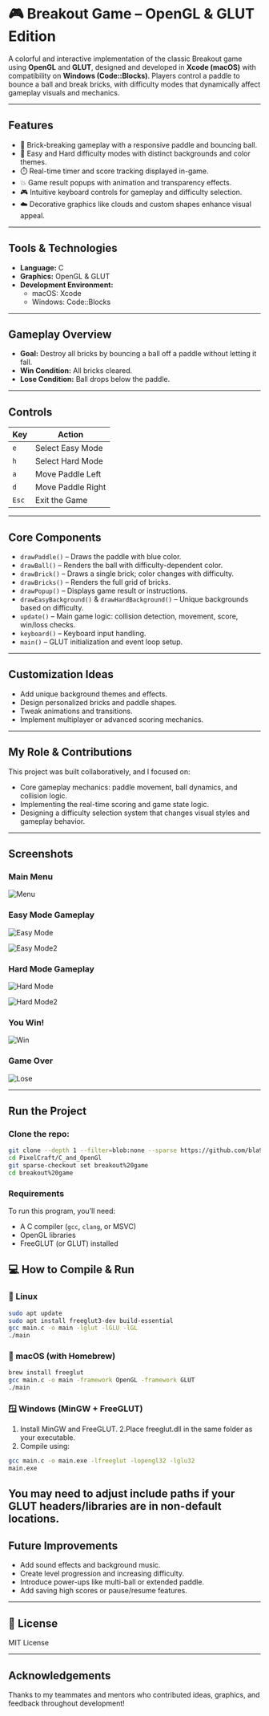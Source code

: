 # 🎮 Breakout Game – OpenGL & GLUT Edition

A colorful and interactive implementation of the classic Breakout game using **OpenGL** and **GLUT**, designed and developed in **Xcode (macOS)** with compatibility on **Windows (Code::Blocks)**. Players control a paddle to bounce a ball and break bricks, with difficulty modes that dynamically affect gameplay visuals and mechanics.

---

## Features

- 🧱 Brick-breaking gameplay with a responsive paddle and bouncing ball.
- 🎨 Easy and Hard difficulty modes with distinct backgrounds and color themes.
- ⏱️ Real-time timer and score tracking displayed in-game.
- 💥 Game result popups with animation and transparency effects.
- 🎮 Intuitive keyboard controls for gameplay and difficulty selection.
- ☁️ Decorative graphics like clouds and custom shapes enhance visual appeal.

---

## Tools & Technologies

- **Language:** C
- **Graphics:** OpenGL & GLUT
- **Development Environment:**
  - macOS: Xcode
  - Windows: Code::Blocks

---

## Gameplay Overview

- **Goal:** Destroy all bricks by bouncing a ball off a paddle without letting it fall.
- **Win Condition:** All bricks cleared.
- **Lose Condition:** Ball drops below the paddle.

---

## Controls

| Key | Action |
|-----|--------|
| `e` | Select Easy Mode |
| `h` | Select Hard Mode |
| `a` | Move Paddle Left |
| `d` | Move Paddle Right |
| `Esc` | Exit the Game |

---

## Core Components

- `drawPaddle()` – Draws the paddle with blue color.
- `drawBall()` – Renders the ball with difficulty-dependent color.
- `drawBrick()` – Draws a single brick; color changes with difficulty.
- `drawBricks()` – Renders the full grid of bricks.
- `drawPopup()` – Displays game result or instructions.
- `drawEasyBackground()` & `drawHardBackground()` – Unique backgrounds based on difficulty.
- `update()` – Main game logic: collision detection, movement, score, win/loss checks.
- `keyboard()` – Keyboard input handling.
- `main()` – GLUT initialization and event loop setup.

---

## Customization Ideas

- Add unique background themes and effects.
- Design personalized bricks and paddle shapes.
- Tweak animations and transitions.
- Implement multiplayer or advanced scoring mechanics.

---

## My Role & Contributions

This project was built collaboratively, and I focused on:
- Core gameplay mechanics: paddle movement, ball dynamics, and collision logic.
- Implementing the real-time scoring and game state logic.
- Designing a difficulty selection system that changes visual styles and gameplay behavior.

---

## Screenshots

### Main Menu
![Menu](Results/menu_screen.png)

### Easy Mode Gameplay
![Easy Mode](Results/gameplay_easy.png)

![Easy Mode2](Results/gameplay_easy2.png)

### Hard Mode Gameplay
![Hard Mode](Results/gameplay_hard.png)

![Hard Mode2](Results/gameplay_hard2.png)

### You Win!
![Win](Results/game_won.png)

### Game Over
![Lose](Results/game_lost.png)

---

## Run the Project

### Clone the repo:
   ```bash
   git clone --depth 1 --filter=blob:none --sparse https://github.com/bla999ckt/PixelCraft.git
   cd PixelCraft/C_and_OpenGl
   git sparse-checkout set breakout%20game
   cd breakout%20game
   ```

### Requirements

To run this program, you’ll need:

- A C compiler (`gcc`, `clang`, or MSVC)
- OpenGL libraries
- FreeGLUT (or GLUT) installed

## 💻 How to Compile & Run

### 🐧 Linux
```bash
sudo apt update
sudo apt install freeglut3-dev build-essential
gcc main.c -o main -lglut -lGLU -lGL
./main
```
### 🍎 macOS (with Homebrew)
```bash
brew install freeglut
gcc main.c -o main -framework OpenGL -framework GLUT
./main
```
### 🪟 Windows (MinGW + FreeGLUT)
1. Install MinGW and FreeGLUT.
2.Place freeglut.dll in the same folder as your executable.
3. Compile using:
```bash
gcc main.c -o main.exe -lfreeglut -lopengl32 -lglu32
main.exe
```
You may need to adjust include paths if your GLUT headers/libraries are in non-default locations.
---

## Future Improvements

- Add sound effects and background music.
- Create level progression and increasing difficulty.
- Introduce power-ups like multi-ball or extended paddle.
- Add saving high scores or pause/resume features.

---

## 🧾 License

MIT License 

---

## Acknowledgements

Thanks to my teammates and mentors who contributed ideas, graphics, and feedback throughout development!

